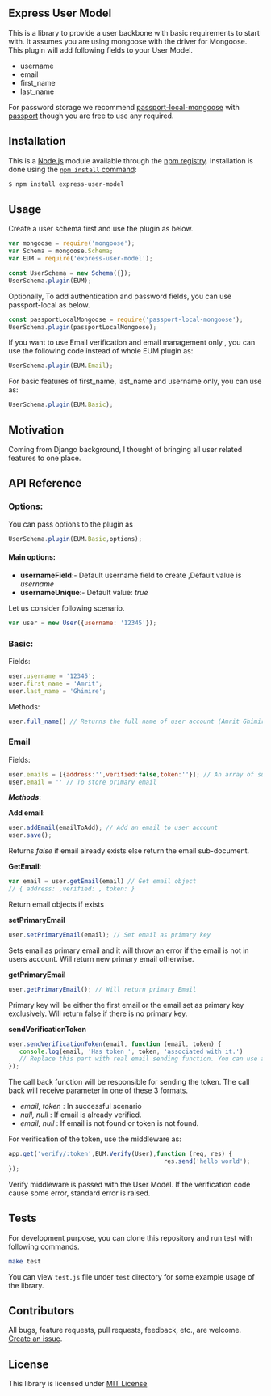 ## Express User Model

This is a library to provide a user backbone with basic requirements to
start with. It assumes you are using mongoose with the driver for Mongoose.
This plugin will add following fields to your User Model.
- username
- email
- first_name
- last_name

For password storage we recommend [passport-local-mongoose](https://github.com/saintedlama/passport-local-mongoose) with
[passport](http://passportjs.org) though you are free to use any required.


## Installation
This is a [Node.js](https://nodejs.org/en/) module available through the
[npm registry](https://www.npmjs.com/). Installation is done using the
[`npm install` command](https://docs.npmjs.com/getting-started/installing-npm-packages-locally):

```sh
$ npm install express-user-model
```

## Usage

Create a user schema first and use the plugin as below.
```js
var mongoose = require('mongoose');
var Schema = mongoose.Schema;
var EUM = require('express-user-model');

const UserSchema = new Schema({});
UserSchema.plugin(EUM);

```

Optionally, To add authentication and password fields, you can use passport-local as below.

```js
const passportLocalMongoose = require('passport-local-mongoose');
UserSchema.plugin(passportLocalMongoose);
```

If you want to use Email verification and email management only , you can use the following code instead of whole EUM plugin as:
```js
UserSchema.plugin(EUM.Email);
```
For basic features of first_name, last_name and username only, you can use as:
```js
UserSchema.plugin(EUM.Basic);
```


## Motivation

Coming from Django background, I thought of bringing all user related features to one place. 

## API Reference
### Options:

You can pass options to the plugin as 
```js
UserSchema.plugin(EUM.Basic,options);
```
#### Main options:
- **usernameField**:-  Default username field to create ,Default value is *username*
- **usernameUnique**:- Default value: *true*
 
 Let us consider following scenario.
 ```js
var user = new User({username: '12345'});
```

### Basic:
Fields: 
```js
user.username = '12345'; 
user.first_name = 'Amrit';
user.last_name = 'Ghimire';
```
Methods:
```js
user.full_name() // Returns the full name of user account (Amrit Ghimire)
```

### Email 
Fields:
```js
user.emails = [{address:'',verified:false,token:''}]; // An array of subdocument each with address,verified and token
user.email = '' // To store primary email
```

***Methods***:

**Add email**: 
```js
user.addEmail(emailToAdd); // Add an email to user account
user.save(); 
```
Returns *false* if email already exists else return the email sub-document.

**GetEmail**:
```js
var email = user.getEmail(email) // Get email object
// { address: ,verified: , token: }
```
Return email objects if exists

**setPrimaryEmail**
```js
user.setPrimaryEmail(email); // Set email as primary key 
```
Sets email as primary email and it will throw an error if the email is not in users account.
Will return new primary email otherwise.

**getPrimaryEmail**
```js
user.getPrimaryEmail(); // Will return primary Email 
``` 
Primary key will be either the first email or the email set as primary key exclusively. Will return false if there is no primary key.

**sendVerificationToken**
```js
user.sendVerificationToken(email, function (email, token) {
   console.log(email, 'Has token ', token, 'associated with it.') 
   // Replace this part with real email sending function. You can use any library to send email.
});
``` 
The call back function will be responsible for sending the token. The call back will receive parameter in one of these 3 formats.
- *email, token* : In successful scenario
- *null, null* : If email is already verified. 
- *email, null* : If email is not found or token is not found.

For verification of the token, use the middleware as: 
```js
app.get('verify/:token',EUM.Verify(User),function (req, res) {
                                           res.send('hello world');
});
```
Verify middleware is passed with the User Model. If the verification code cause some error, standard error is raised.

## Tests

For development purpose, you can clone this repository and run test with following commands.
```sh
make test
```
You can view `test.js` file under `test` directory for some example usage of the library.

## Contributors

All bugs, feature requests, pull requests, feedback, etc., are welcome. [Create an issue](https://github.com/amritghimire/express-user-model/issues).

## License

This library is licensed under [MIT License](https://github.com/amritghimire/express-user-model/blob/master/LICENSE)